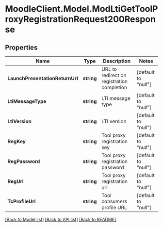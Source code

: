 # MoodleClient.Model.ModLtiGetToolProxyRegistrationRequest200Response

## Properties

Name | Type | Description | Notes
------------ | ------------- | ------------- | -------------
**LaunchPresentationReturnUrl** | **string** | URL to redirect on registration completion | [default to "null"]
**LtiMessageType** | **string** | LTI message type | [default to "null"]
**LtiVersion** | **string** | LTI version | [default to "null"]
**RegKey** | **string** | Tool proxy registration key | [default to "null"]
**RegPassword** | **string** | Tool proxy registration password | [default to "null"]
**RegUrl** | **string** | Tool proxy registration url | [default to "null"]
**TcProfileUrl** | **string** | Tool consumers profile URL | [default to "null"]

[[Back to Model list]](../README.md#documentation-for-models) [[Back to API list]](../README.md#documentation-for-api-endpoints) [[Back to README]](../README.md)

